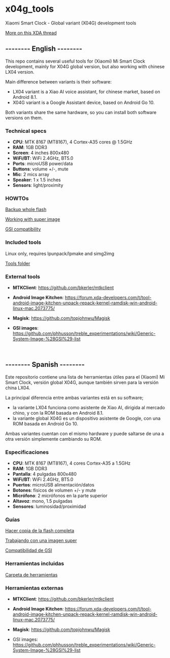 # x04g_tools
Xiaomi Smart Clock - Global variant (X04G) development tools

[More on this XDA thread](https://forum.xda-developers.com/t/xiaomi-mi-smart-clock-development-guide-gsi.4629771/)

## --------  English  --------

This repo contains several useful tools for (Xiaomi) Mi Smart Clock development, mainly for X04G global version, but also working with chinese LX04 version.

Main difference between variants is their software:

- LX04 variant is a Xiao AI voice assistant, for chinese market, based on Android 8.1.
- X04G variant is a Google Assistant device, based on Android Go 10.

Both variants share the same hardware, so you can install both software versions on them.

### Technical specs

- **CPU**: MTK 8167 (MT8167), 4 Cortex-A35 cores @ 1.5GHz
- **RAM**: 1GB DDR3
- **Screen**: 4 inches 800x480
- **WiFi/BT**: WiFi 2.4GHz, BT5.0
- **Ports**: microUSB power/data
- **Buttons**: volume +/-, mute
- **Mic**: 2 mics array
- **Speaker**: 1 x 1.5 inches
- **Sensors**: light/proximity

### HOWTOs

[Backup whole flash](howtos/BackupFlash.md)

[Working with super image](howtos/UnpackRepackSuper.md)

[GSI compatibility](howtos/WorkingWithGSI.md)

### Included tools

Linux only, requires lpunpack/lpmake and simg2img

[Tools folder](tools)

### External tools

- **MTKClient**: https://github.com/bkerler/mtkclient

- **Android Image Kitchen**: https://forum.xda-developers.com/t/tool-android-image-kitchen-unpack-repack-kernel-ramdisk-win-android-linux-mac.2073775/

- **Magisk**: https://github.com/topjohnwu/Magisk

- **GSI images**: https://github.com/phhusson/treble_experimentations/wiki/Generic-System-Image-%28GSI%29-list

<br>

## --------  Spanish  --------

Este repositorio contiene una lista de herramientas útiles para el (Xiaomi) Mi Smart Clock, versión global X04G, aunque también sirven para la versión china LX04.

La principal diferencia entre ambas variantes está en su software;
- la variante LX04 funciona como asistente de Xiao AI, dirigida al mercado chino, y con la ROM basada en Android 8.1.
- la variante global X04G es un dispositivo asistente de Google, con una ROM basada en Android Go 10.

Ambas variantes cuentan con el mismo hardware y puede saltarse de una a otra versión simplemente cambiando su ROM.

### Especificaciones

- **CPU**: MTK 8167 (MT8167), 4 cores Cortex-A35 a 1.5GHz
- **RAM**: 1GB DDR3
- **Pantalla**: 4 pulgadas 800x480
- **WiFi/BT**: WiFi 2.4GHz, BT5.0
- **Puertos**: microUSB alimentación/datos
- **Botones**: físicos de volumen +/- y mute
- **Micrófono**: 2 micrófonos en la parte superior
- **Altavoz**: mono, 1.5 pulgadas
- **Sensores**: luminosidad/proximidad

### Guías

[Hacer copia de la flash completa](howtos/BackupFlash.md)

[Trabajando con una imagen super](howtos/UnpackRepackSuper.md)

[Compatibilidad de GSI](howtos/WorkingWithGSI.md)

### Herramientas incluidas

[Carpeta de herramientas](tools)

### Herramientas externas

- **MTKClient**: https://github.com/bkerler/mtkclient

- **Android Image Kitchen**: https://forum.xda-developers.com/t/tool-android-image-kitchen-unpack-repack-kernel-ramdisk-win-android-linux-mac.2073775/

- **Magisk**: https://github.com/topjohnwu/Magisk

- GSI images: https://github.com/phhusson/treble_experimentations/wiki/Generic-System-Image-%28GSI%29-list
